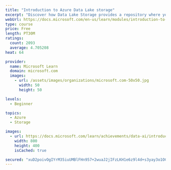 ```yaml
---
title: "Introduction to Azure Data Lake storage"
excerpt: "Discover how Data Lake Storage provides a repository where you can upload and store unstructured data bringing new efficiencies to processing big data analytics."
webUrl: https://docs.microsoft.com/en-us/learn/modules/introduction-to-azure-data-lake-storage/
type: course
price: Free
length: PT30M
ratings:
  count: 2093
  average: 4.705208
heat: 64

provider:
  name: Microsoft Learn
  domain: microsoft.com
  images:
    - url: /assets/images/organizations/microsoft.com-50x50.jpg
      width: 50
      height: 50

levels:
  - Beginner

topics:
  - Azure
  - Storage

images:
  - url: https://docs.microsoft.com/learn/achievements/data-ai/introduction-to-azure-data-lake-storage-badge-social.png
    width: 800
    height: 400
    isCached: true

secured: "xuD2poivOgIYrM35iuUMBlFHn957+2wuaJ2jIFzLKH1e6z9l4d+s3yay3o1OC8iwwek388xv/2tndqh7vu6Ke1U1+WMdsdcYOIHy1vFxEjEFiI/PTpilPjBDwa67jHCbY14W1hQzKKTcX0k84TQB0LaZ8T+fs4AEDEl7kb/GABqm1l/CnLiDwGqcg8RF0enIPja1GPNFhyIm+3lkdC7wSQ5lsN0Lr/QEzjxtu9ctIc6Qef7sSAaBB1w5ffVD+IkhUIUibFQChije3o9vOAeAE5y4NiALOu/J4hnJo/kj2K71VxzPp2THWueJETYM+wg1eLEDUvPxIPF/TfuTIkdFvHl+PtQ7OeX+Se4zmPADzKEqfSI0QSyCXRE7TP7KFjkJYsHsBM2F5eyfSyHR5/Jv2vdIJBbZbeZeUBDy7rWnPoI=;trePmiCVUyIF8ZfGg50btA=="
---
```


